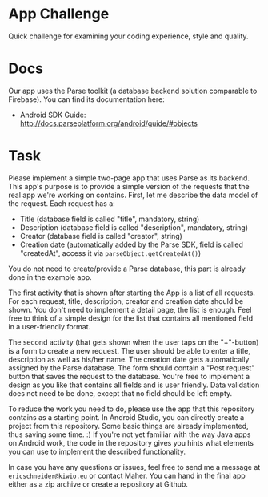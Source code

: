 # App Challenge

Quick challenge for examining your coding experience, style and quality.


# Docs
Our app uses the Parse toolkit (a database backend solution comparable to Firebase). You can find its documentation here:
- Android SDK Guide: http://docs.parseplatform.org/android/guide/#objects


# Task
Please implement a simple two-page app that uses Parse as its backend. This app's purpose is to provide a simple version of the requests that the real app we're working on contains.  First, let me describe the data model of the request. Each request has a: 
- Title (database field is called "title", mandatory, string)
- Description (database field is called "description", mandatory, string)
- Creator (database field is called "creator", string)
- Creation date (automatically added by the Parse SDK, field is called "createdAt", access it via `parseObject.getCreatedAt()`)

You do not need to create/provide a Parse database, this part is already done in the example app.

The first activity that is shown after starting the App is a list of all requests. For each request, title, description, creator and creation date should be shown. You don't need to implement a detail page, the list is enough. Feel free to think of a simple design for the list that contains all mentioned field in a user-friendly format. 

The second activity (that gets shown when the user taps on the "+"-button) is a form to create a new request. The user should be able to enter a title, description as well as his/her name. The creation date gets automatically assigned by the Parse database. The form should contain a "Post request" button that saves the request to the database. You're free to implement a design as you like that contains all fields and is user friendly. Data validation does not need to be done, except that no field should be left empty.

To reduce the work you need to do, please use the app that this repository contains as a starting point. In Android Studio, you can directly create a project from this repository. Some basic things are already implemented, thus saving some time. :) If you're not yet familiar with the way Java apps on Android work, the code in the repository gives you hints what elements you can use to implement the described functionality.

In case you have any questions or issues, feel free to send me a message at `ericschneider@kiwio.eu` or contact Maher. You can hand in the final app either as a zip archive or create a repository at Github.
